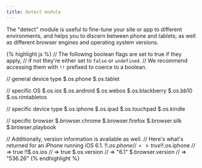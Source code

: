 ```yaml
---
title: Detect module
---
```


The "detect" module is useful to fine-tune your site or app to different environments, and helps you to discern between phone and tablets; as well as different browser engines and operating system versions.

{% highlight js %}
// The following boolean flags are set to true if they apply,
// if not they're either set to `false` or `undefined`.
// We recommend accessing them with `!!` prefixed to coerce to a boolean. 

// general device type
$.os.phone
$.os.tablet

// specific OS
$.os.ios
$.os.android
$.os.webos
$.os.blackberry
$.os.bb10
$.os.rimtabletos

// specific device type
$.os.iphone
$.os.ipad
$.os.touchpad
$.os.kindle

// specific browser
$.browser.chrome
$.browser.firefox
$.browser.silk
$.browser.playbook

// Additionally, version information is available as well.
// Here's what's returned for an iPhone running iOS 6.1.
!!$.os.phone         // => true
!!$.os.iphone        // => true
!!$.os.ios           // => true
$.os.version       // => "6.1"
$.browser.version  // => "536.26"
{% endhighlight %}
